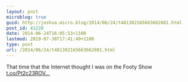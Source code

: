 ```yaml
---
layout: post
microblog: true
guid: http://joshua.micro.blog/2014/06/24/t481302165663662081.html
post_id: 41220
date: 2014-06-24T16:05:53+1100
lastmod: 2019-07-30T17:41:49+1100
type: post
url: /2014/06/24/t481302165663662081.html
---
```

That time that the Internet thought I was on the Footy Show [t.co/Pt2c23ROV...](http://t.co/Pt2c23ROVg)
